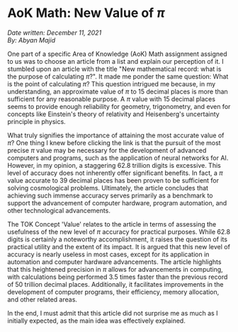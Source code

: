 # AoK Math: New Value of $\pi$

*Date written: December 11, 2021* \
*By: Abyan Majid*

One part of a specific Area of Knowledge (AoK) Math assignment assigned to us was to choose an article from a list and explain our perception of it. I stumbled upon an article with the title "New mathematical record: what is the purpose of calculating $\pi$?". It made me ponder the same question: What is the point of calculating $\pi$? This question intrigued me because, in my understanding, an approximate value of $\pi$ to 15 decimal places is more than sufficient for any reasonable purpose. A $\pi$ value with 15 decimal places seems to provide enough reliability for geometry, trigonometry, and even for concepts like Einstein's theory of relativity and Heisenberg's uncertainty principle in physics.

What truly signifies the importance of attaining the most accurate value of $\pi$? One thing I knew before clicking the link is that the pursuit of the most precise $\pi$ value may be necessary for the development of advanced computers and programs, such as the application of neural networks for AI. However, in my opinion, a staggering 62.8 trillion digits is excessive. This level of accuracy does not inherently offer significant benefits. In fact, a $\pi$ value accurate to 39 decimal places has been proven to be sufficient for solving cosmological problems. Ultimately, the article concludes that achieving such immense accuracy serves primarily as a benchmark to support the advancement of computer hardware, program automation, and other technological advancements.

The TOK Concept 'Value' relates to the article in terms of assessing the usefulness of the new level of $\pi$ accuracy for practical purposes. While 62.8 digits is certainly a noteworthy accomplishment, it raises the question of its practical utility and the extent of its impact. It is argued that this new level of accuracy is nearly useless in most cases, except for its application in automation and computer hardware advancements. The article highlights that this heightened precision in $\pi$ allows for advancements in computing, with calculations being performed 3.5 times faster than the previous record of 50 trillion decimal places. Additionally, it facilitates improvements in the development of computer programs, their efficiency, memory allocation, and other related areas.

In the end, I must admit that this article did not surprise me as much as I initially expected, as the main idea was effectively explained.
